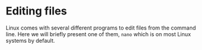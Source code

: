 # Editing files

Linux comes with several different programs to edit files from the command line.  Here we will briefly present one of them, `nano`
which is on most Linux systems by default.

